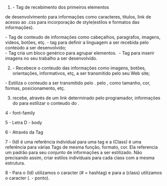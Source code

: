 1. <head> - Tag de recebimento dos primeiros      elementos
de desenvolvimento para informações como caracteres, titulos, link de acesso ao .css para incorporação de style(estilos e formatos das informações).
<body> - Tag de conteudo de informações como cabeçalhos, paragrafos, imagens, videos, botões, etç.
<html lang> - tag para definir a linguagem a ser recebida pelo conteúdo a ser desenvolvido;
<div> - Tag cria um bloco genérico para agrupar elementos.
<img> - Tag para inserir imagens no seu trabalho
a ser desenvolvido.

2. <html> - Recebece o conteudo das informações como imagens, botões, orientações, informativos, etç, a ser transmitido pelo seu Web site;
<css> - Estiliza o conteudo a ser transmitido pelo <html>.
pelo <html>, como tamanho, cor, formas, posicionamento, etç.

3. <html> recebe, através de um link determinado pelo programador, informações do <css> para estilizar o conteudo do <html>.

4 - font-family

5 - Letra D - body

6 - Através da Tag <img>

7 - (Id) é uma referência individual para uma tag e a (Class) é uma referência para várias Tags de mesma função, formato, cor. Ela referencia um padrão para seu conjunto de informações a ser estilizado. Não precisando assim, criar estilos individuais para cada class com a mesma estrutura.

8 - Para o (Id) utilizamos o caracter (# = hashtag) e para a (class) utilizamos o caracter (. - ponto).
 